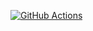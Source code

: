 [![GitHub Actions](https://github.com/DyakonovVitaliy/example_of_actions/workflows/pyci.yml/badge.svg)](https://github.com/DyakonovVitaliy/example_of_actions/actions)

